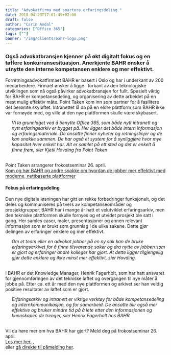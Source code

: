 ```yaml
---
title: "Advokatfirma med smartere erfaringsdeling "
date: 2018-04-23T17:01:49+02:00
draft: false
author: "Carin Andal"
categories: ["Office 365"]
tags: [""]
banner: "/img/clients/bahr-logo.png"
---
```


### Også advokatbransjen kjenner på økt digitalt fokus og en tøffere konkurransesituasjon. Anerkjente BAHR ønsker å utnytte den interne kompetansen enklere og mer effektivt.

Forretningsadvokatfirmaet BAHR er basert i Oslo og har i underkant av 200 medarbeidere. Firmaet ønsker å ligge i forkant av den teknologiske utviklingen som nå også påvirker advokatbransjen for fullt. Spesielt viktig for BAHR er kompetansedeling, og organisering av dette arbeidet på en mest mulig effektiv måte. Point Taken kom inn som partner for å fasilitere det berømte skyløftet. Intranettet lå da på en eldre plattform som BAHR ikke var fornøyde med, og ville at den nye plattformen skulle være skybasert. 
<br>
<div style="margin-left:20px;"><em>Vi la grunnlaget ved å benytte Office 365, som både nytt intranett og nytt erfaringsarkiv er bygget på. Her ligger det både intern informasjon og erfaringsmateriale. De ansatte finner nyheter og retningslinjer og de kan snakke sammen. De har også et system for å synliggjøre hvor mye kapasitet hver enkelt har. Alt er samlet på ett sted og det er enkelt å finne frem, sier Kjetil Hovding fra Point Taken </em></div><br>

Point Taken arrangerer frokostseminar 26. april. <br>
[Kom og hør BAHR og andre snakke om hvordan de jobber mer effektivt med moderne, nettbaserte plattformer](https://www.pointtaken.no/blog/2018/03/27/velkommen-til-frokostseminar/)
 

#### Fokus på erfaringsdeling
Den nye digitale løsningen har gitt en rekke forbedringer funksjonelt, og det deles og kommuniseres på tvers av kompetanseområder og prosjektgrupper. BAHR har i mange år hatt et velutviklet erfaringsarkiv, men den tekniske plattformen skulle fornyes og et utvidet prosjekt ble satt i gang. Her samles caser, maler, presentasjoner og annen relevant informasjon som er brukt som grunnlag i de ulike sakene. Dette gjør delingen av erfaringer enklere og mer effektivt.

<div style="margin-left:20px;"><em>Om et team eller en advokat jobber på en ny sak kan de bruke erfaringsarkivet for å finne tilsvarende saker og dra nytte av jobben som er gjort og erfaringer andre kolleger har gjort. At dette ligger tilgjengelig gjør dette enklere og ikke minst mer effektivt, sier Hovding. </em></div><br>

I BAHR er det Knowledge Manager, Henrik Fagerholt, som har hatt ansvaret for gjennomføringen av det tekniske løftet og overgangen til nye måter å jobbe på. Etter ca. ett år med den nye plattformen og arkivet ser han veldig positive resultater av løftet som er gjort. 
<br>

<div style="margin-left:20px;"><em>Erfaringsarkiv og intranett er viktige verktøy for både kompetansedeling og internkommunikasjon, og for samarbeid. De ansatte blir også mer effektive og bruker mindre tid på å lete etter den informasjonen og kunnskapen de trenger, sier Henrik Fagerholt hos BAHR. </em></div><br>

Vil du høre mer om hva BAHR har gjort? Meld deg på frokostseminar 26. april.<br>
[Les mer her.](https://www.pointtaken.no/blog/2018/03/27/velkommen-til-frokostseminar/)
,<br> eller 
[gå direkte til påmelding her](https://www.eventbrite.com/e/frokostseminar-utstyr-dine-ansatte-for-fremtidig-suksess-tickets-43973773741).  
